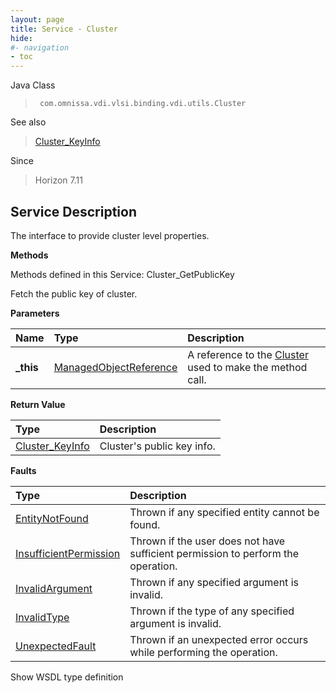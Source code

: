 ```yaml
---
layout: page
title: Service - Cluster
hide:
#- navigation
- toc
---
```








Java Class
> ` com.omnissa.vdi.vlsi.binding.vdi.utils.Cluster`

See also
> [Cluster_KeyInfo](vdi.utils.Cluster.KeyInfo.md)

Since
> Horizon 7.11





## Service Description

The interface to provide cluster level properties.

**Methods**

Methods defined in this Service:
Cluster_GetPublicKey




Fetch the public key of cluster.

**Parameters**

 Name | Type | Description
:---|:---|:---
**_this**| [ManagedObjectReference](vmodl.ManagedObjectReference.md)|  A reference to the [Cluster](vdi.utils.Cluster.md) used to make the method call.



**Return Value**

Type | Description
:---|:---
[Cluster_KeyInfo](vdi.utils.Cluster.KeyInfo.md)| Cluster's public key info.



**Faults**

Type | Description
:---|:---
[EntityNotFound](vdi.fault.EntityNotFound.md)| Thrown if any specified entity cannot be found.
[InsufficientPermission](vdi.fault.InsufficientPermission.md)| Thrown if the user does not have sufficient permission to perform the operation.
[InvalidArgument](vdi.fault.InvalidArgument.md)| Thrown if any specified argument is invalid.
[InvalidType](vdi.fault.InvalidType.md)| Thrown if the type of any specified argument is invalid.
[UnexpectedFault](vdi.fault.UnexpectedFault.md)| Thrown if an unexpected error occurs while performing the operation.

Show WSDL type definition












 
